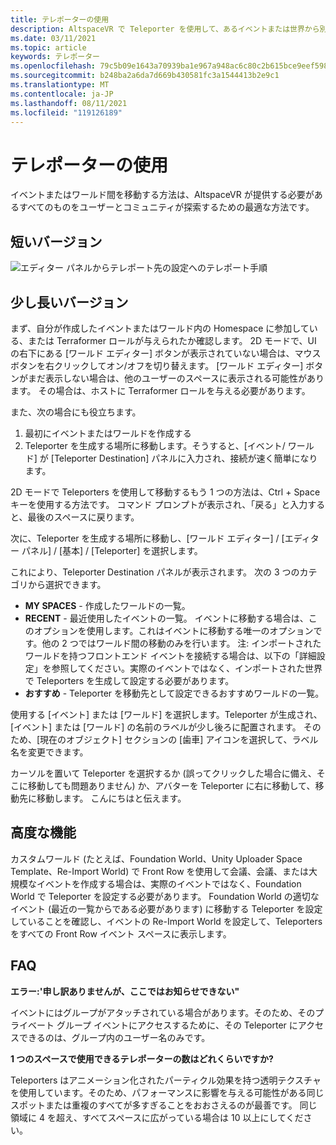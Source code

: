 ```yaml
---
title: テレポーターの使用
description: AltspaceVR で Teleporter を使用して、あるイベントまたは世界から別のイベントに移動する方法について学習します。
ms.date: 03/11/2021
ms.topic: article
keywords: テレポーター
ms.openlocfilehash: 79c5b09e1643a70939ba1e967a948ac6c80c2b615bce9eef598d0e07b7722ea3
ms.sourcegitcommit: b248ba2a6da7d669b430581fc3a1544413b2e9c1
ms.translationtype: MT
ms.contentlocale: ja-JP
ms.lasthandoff: 08/11/2021
ms.locfileid: "119126189"
---
```

# <a name="using-the-teleporter"></a>テレポーターの使用

イベントまたはワールド間を移動する方法は、AltspaceVR が提供する必要があるすべてのものをユーザーとコミュニティが探索するための最適な方法です。

## <a name="the-short-version"></a>短いバージョン

![エディター パネルからテレポート先の設定へのテレポート手順](images/teleporter.png)

## <a name="the-slightly-longer-version"></a>少し長いバージョン

まず、自分が作成したイベントまたはワールド内の Homespace に参加している、または Terraformer ロールが与えられたか確認します。 2D モードで、UI の右下にある [ワールド エディター] ボタンが表示されていない場合は、マウス ボタンを右クリックしてオン/オフを切り替えます。 [ワールド エディター] ボタンがまだ表示しない場合は、他のユーザーのスペースに表示される可能性があります。 その場合は、ホストに Terraformer ロールを与える必要があります。

また、次の場合にも役立ちます。 
1. 最初にイベントまたはワールドを作成する
2. Teleporter を生成する場所に移動します。そうすると、[イベント/ ワールド] が [Teleporter Destination] パネルに入力され、接続が速く簡単になります。

2D モードで Teleporters を使用して移動するもう 1 つの方法は、Ctrl + Space キーを使用する方法です。 コマンド プロンプトが表示され、「戻る」と入力すると、最後のスペースに戻ります。 

次に、Teleporter を生成する場所に移動し、[ワールド エディター] / [エディター パネル] / [基本] / [Teleporter] を選択します。

これにより、Teleporter Destination パネルが表示されます。 次の 3 つのカテゴリから選択できます。

* **MY SPACES** - 作成したワールドの一覧。
* **RECENT** - 最近使用したイベントの一覧。 イベントに移動する場合は、このオプションを使用します。これはイベントに移動する唯一のオプションです。他の 2 つではワールド間の移動のみを行います。 注: インポートされたワールドを持つフロントエンド イベントを接続する場合は、以下の「詳細設定」を参照してください。実際のイベントではなく、インポートされた世界で Teleporters を生成して設定する必要があります。
* **おすすめ** - Teleporter を移動先として設定できるおすすめワールドの一覧。

使用する [イベント] または [ワールド] を選択します。Teleporter が生成され、[イベント] または [ワールド] の名前のラベルが少し後ろに配置されます。 そのため、[現在のオブジェクト] セクションの [歯車] アイコンを選択して、ラベル名を変更できます。

カーソルを置いて Teleporter を選択するか (誤ってクリックした場合に備え、そこに移動しても問題ありません) か、アバターを Teleporter に右に移動して、移動先に移動します。 こんにちはと伝えます。

## <a name="advanced-features"></a>高度な機能

カスタムワールド (たとえば、Foundation World、Unity Uploader Space Template、Re-Import World) で Front Row を使用して会議、会議、または大規模なイベントを作成する場合は、実際のイベントではなく、Foundation World で Teleporter を設定する必要があります。 Foundation World の適切なイベント (最近の一覧からである必要があります) に移動する Teleporter を設定していることを確認し、イベントの Re-Import World を設定して、Teleporters をすべての Front Row イベント スペースに表示します。

## <a name="faqs"></a>FAQ

**エラー:'申し訳ありませんが、ここではお知らせできない"**

イベントにはグループがアタッチされている場合があります。そのため、そのプライベート グループ イベントにアクセスするために、その Teleporter にアクセスできるのは、グループ内のユーザー名のみです。

**1 つのスペースで使用できるテレポーターの数はどれくらいですか?**

Teleporters はアニメーション化されたパーティクル効果を持つ透明テクスチャを使用しています。そのため、パフォーマンスに影響を与える可能性がある同じスポットまたは重複のすべてが多すぎることをおおさえるのが最善です。 同じ領域に 4 を超え、すべてスペースに広がっている場合は 10 以上にしてください。